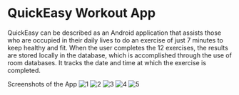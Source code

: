 # QuickEasy Workout App
QuickEasy can be described as an Android application that assists those who are occupied in their daily lives to do an exercise of just 7 minutes to keep healthy and fit. When the user completes the 12 exercises, the results are stored locally in the database, which is accomplished through the use of room databases. It tracks the date and time at which the exercise is completed.

Screenshots of the App
![1](https://github.com/MohsinAli0899/QuickEasy-Workout-App/assets/95999134/09f44c46-fc29-4855-bf54-c0e453c52841)
![2](https://github.com/MohsinAli0899/QuickEasy-Workout-App/assets/95999134/815db336-f5c7-4380-ad7f-b59c3028634d)
![3](https://github.com/MohsinAli0899/QuickEasy-Workout-App/assets/95999134/fa73529c-e329-4bc4-961d-f9ec075dbe52)
![4](https://github.com/MohsinAli0899/QuickEasy-Workout-App/assets/95999134/ddc51e2d-4992-47bd-a02f-3aa6e6d0899a)
![5](https://github.com/MohsinAli0899/QuickEasy-Workout-App/assets/95999134/1a0488fb-76bf-4a35-93b7-e46dce785b4d)
